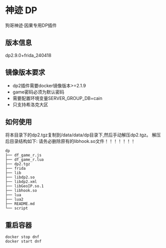 # 神迹 DP

狗哥神迹·因果专用DP插件 

## 版本信息
dp2.9.0+frida_240418

## 镜像版本要求

* dp2插件需要docker镜像版本>=2.1.9
* game密码必须为默认密码
* 需要配置环境变量SERVER_GROUP_DB=cain
* 只支持希洛克大区

## 如何使用
将本目录下的dp2.tgz复制到/data/data/dp目录下,然后手动解压dp2.tgz。
解压后目录结构如下:
请务必删除原有的libhook.so文件！！！！！！！
```shell
dp
├── df_game_r.js
├── df_game_r.lua
├── dp2.tgz
├── frida
├── lib
├── libdp2.so
├── libdp2.xml
├── libGeoIP.so.1
├── libhook.so
├── lua
├── lua2
├── README.md
└── script
```

## 重启容器
```shell
docker stop dnf
docker start dnf
```
